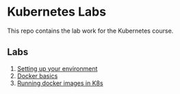 # Kubernetes Labs

This repo contains the lab work for the Kubernetes course.

## Labs
1. [Setting up your environment](setup-k8s/README.md)
2. [Docker basics](docker-basics/README.md)
3. [Running docker images in K8s](docker-k8s/README.md)